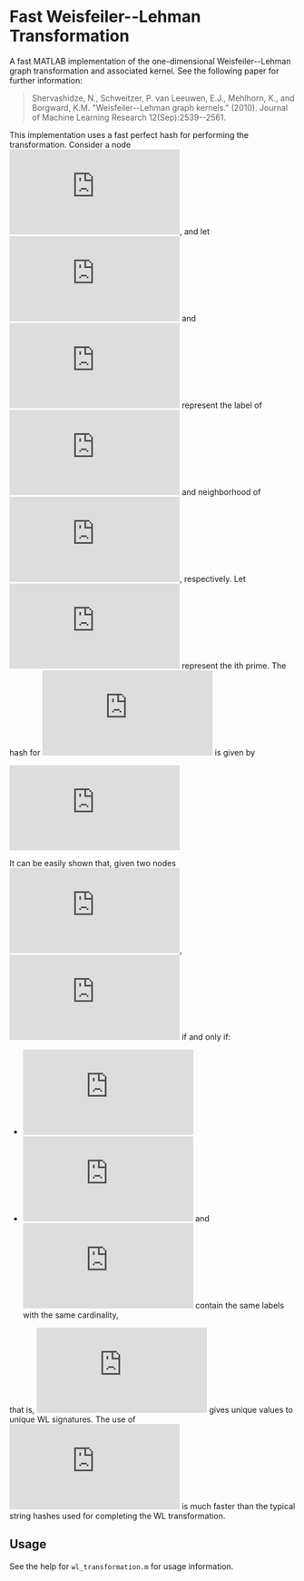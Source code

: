 Fast Weisfeiler--Lehman Transformation
======================================

A fast MATLAB implementation of the one-dimensional Weisfeiler--Lehman
graph transformation and associated kernel. See the following paper
for further information:
> Shervashidze, N., Schweitzer, P. van Leeuwen, E.J., Mehlhorn, K.,
> and Borgward, K.M. "Weisfeiler--Lehman graph kernels." (2010).
> Journal of Machine Learning Research 12(Sep):2539--2561.

This implementation uses a fast perfect hash for performing the
transformation. Consider a node ![x in G][1], and let ![l(x)][2] and
![N(x)][3] represent the label of ![x][4] and neighborhood of ![x][4],
respectively.  Let ![p(i)][5] represent the ith prime.  The hash for
![x][4] is given by

![h(x) = l(x) + \sum_{y \in N(x)} log(p(l(y)))][6]

It can be easily shown that, given two nodes ![(x, y) in V(G)][7],
![h(x) = h(y)][8] if and only if:

- ![l(x) = l(y)][9]
- ![N(x)][3] and ![N(y)][10] contain the same labels with the same
  cardinality,

that is, ![h(x)][11] gives unique values to unique WL signatures.  The
use of ![h(x)][11] is much faster than the typical string hashes used
for completing the WL transformation.

Usage
-----

See the help for `wl_transformation.m` for usage information.

[1]: http://latex.codecogs.com/svg.latex?x%20%5Cin%20V%28G%29
[2]: http://latex.codecogs.com/svg.latex?l%28x%29
[3]: http://latex.codecogs.com/svg.latex?N%28x%29
[4]: http://latex.codecogs.com/svg.latex?x
[5]: http://latex.codecogs.com/svg.latex?p%28i%29
[6]: http://latex.codecogs.com/svg.latex?h%28x%29%20%3D%20l%28x%29%20%2B%20%5Csum_%7By%20%5Cin%20N%28x%29%7D%20%5Clog%28p%28l%28y%29%29%29
[7]: http://latex.codecogs.com/svg.latex?x%2C%20y%20%5Cin%20V%28G%29
[8]: http://latex.codecogs.com/svg.latex?h%28x%29%20%3D%20h%28y%29
[9]: http://latex.codecogs.com/svg.latex?l%28x%29%3Dl%28y%29
[10]: http://latex.codecogs.com/svg.latex?N%28y%29
[11]: http://latex.codecogs.com/svg.latex?h%28x%29
